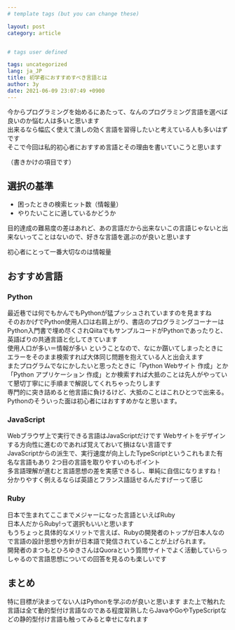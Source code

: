 ```yaml
---
# template tags (but you can change these)

layout: post
category: article


# tags user defined

tags: uncategorized
lang: ja_JP
title: 初学者におすすめすべき言語とは
author: 3y
date: 2021-06-09 23:07:49 +0900
---
```


今からプログラミングを始めるにあたって、なんのプログラミング言語を選べば良いのか悩む人は多いと思います<br>
出来るなら幅広く使えて潰しの効く言語を習得したいと考えている人も多いはずです<br>
そこで今回は私的初心者におすすめ言語とその理由を書いていこうと思います

（書きかけの項目です）

## 選択の基準

- 困ったときの検索ヒット数（情報量）
- やりたいことに適しているかどうか

目的達成の難易度の差はあれど、あの言語だから出来ないこの言語じゃないと出来ないってことはないので、好きな言語を選ぶのが良いと思います<br>

初心者にとって一番大切なのは情報量

## おすすめ言語

### Python

最近巷では何でもかんでもPythonが猛プッシュされていますのを見ますね<br>
そのおかげでPython使用人口は右肩上がり、書店のプログラミングコーナーはPython入門書で埋め尽くされQiitaでもサンプルコードがPythonであったりと、英語ばりの共通言語と化してきています<br>
使用人口が多い＝情報が多い ということなので、なにか躓いてしまったときにエラーをそのまま検索すれば大体同じ問題を抱えている人と出会えます<br>
またプログラムでなにかしたいと思ったときに「Python Webサイト 作成」とか「Python アプリケーション 作成」とか検索すれば大抵のことは先人がやっていて懇切丁寧にに手順まで解説してくれちゃったりします<br>
専門的に突き詰めると他言語に負けるけど、大抵のことはこれひとつで出来る。Pythonのそういった面は初心者にはおすすめかなと思います。

### JavaScript

Webブラウザ上で実行できる言語はJavaScriptだけです
Webサイトをデザインする方向性に進むのであれば覚えておいて損はない言語です<br>
JavaScriptからの派生で、実行速度が向上したTypeScriptというこれもまた有名な言語もあり 2つ目の言語を取りやすいのもポイント<br>
多言語理解が進むと言語思想の差を実感できるし、単純に自信になりますね！ 分かりやすく例えるならば英語とフランス語話せるんだすげーって感じ

### Ruby

日本で生まれてここまでメジャーになった言語といえばRuby<br>
日本人だからRuby!って選択もいいと思います<br>
もうちょっと具体的なメリットで言えば、Rubyの開発者のトップが日本人なので言語の設計思想や方針が日本語で発信されていることが上げられます。<br>
開発者のまつもとひろゆきさんはQuoraという質問サイトでよく活動していらっしゃるので言語思想についての回答を見るのも楽しいです<br>

## まとめ

特に目標が決まってない人はPythonを学ぶのが良いと思います
また上で触れた言語は全て動的型付け言語なのである程度習熟したらJavaやGoやTypeScriptなどの静的型付け言語も触ってみると幸せになれます